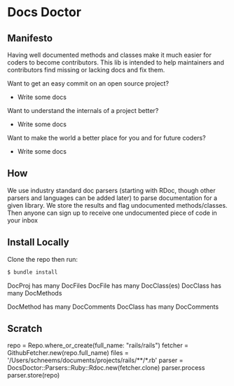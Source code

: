 # Docs Doctor

## Manifesto

Having well documented methods and classes make it much easier for coders to become contributors. This lib is intended to help maintainers and contributors find missing or lacking docs and fix them.

Want to get an easy commit on an open source project?

- Write some docs

Want to understand the internals of a project better?

- Write some docs

Want to make the world a better place for you and for future coders?

- Write some docs

## How

We use industry standard doc parsers (starting with RDoc, though other parsers and languages can be added later) to parse documentation for a given library. We store the results and flag undocumented methods/classes. Then anyone can sign up to receive one undocumented piece of code in your inbox

## Install Locally

Clone the repo then run:

```sh
$ bundle install
```



DocProj has many DocFiles
DocFile has many DocClass(es)
DocClass has many DocMethods

DocMethod has many DocComments
DocClass has many DocComments


## Scratch


repo    = Repo.where_or_create(full_name: "rails/rails")
fetcher = GithubFetcher.new(repo.full_name)
files   = '/Users/schneems/documents/projects/rails/**/*.rb'
parser  = DocsDoctor::Parsers::Ruby::Rdoc.new(fetcher.clone)
parser.process
parser.store(repo)
